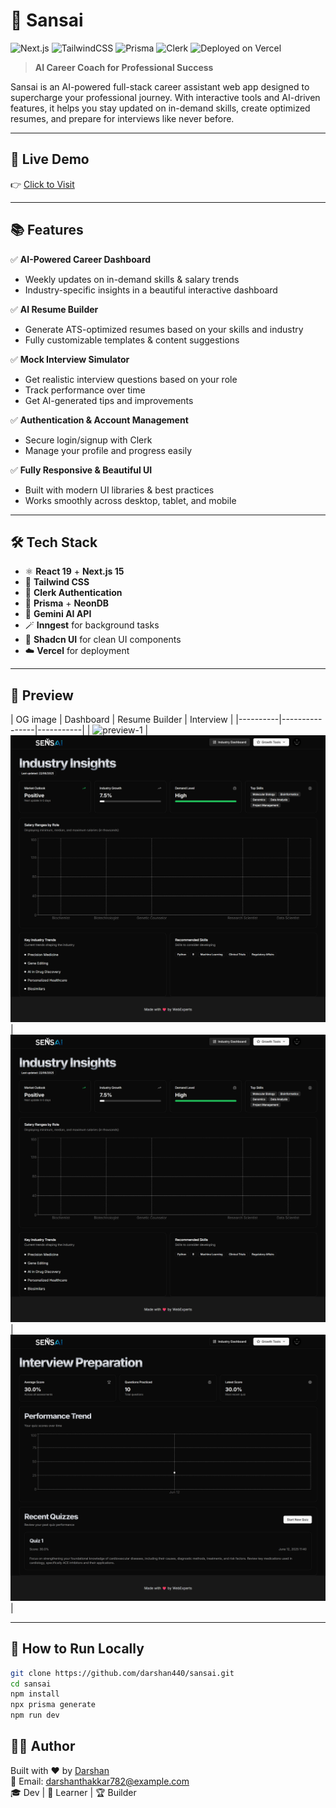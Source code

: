 # 🌱 Sansai

![Next.js](https://img.shields.io/badge/Next.js-15-blue?logo=next.js)
![TailwindCSS](https://img.shields.io/badge/TailwindCSS-3.4-teal?logo=tailwindcss)
![Prisma](https://img.shields.io/badge/Prisma-ORM-green?logo=prisma)
![Clerk](https://img.shields.io/badge/Auth-Clerk-purple)
![Deployed on Vercel](https://img.shields.io/badge/Deploy-Vercel-black?logo=vercel)

> **AI Career Coach for Professional Success**

Sansai is an AI-powered full-stack career assistant web app designed to supercharge your professional journey. With interactive tools and AI-driven features, it helps you stay updated on in-demand skills, create optimized resumes, and prepare for interviews like never before.

---

## 🚀 Live Demo  
👉 [Click to Visit](https://sansai-ten.vercel.app)

---

## 📚 Features

✅ **AI-Powered Career Dashboard**  
- Weekly updates on in-demand skills & salary trends  
- Industry-specific insights in a beautiful interactive dashboard  

✅ **AI Resume Builder**  
- Generate ATS-optimized resumes based on your skills and industry  
- Fully customizable templates & content suggestions  

✅ **Mock Interview Simulator**  
- Get realistic interview questions based on your role  
- Track performance over time  
- Get AI-generated tips and improvements  

✅ **Authentication & Account Management**  
- Secure login/signup with Clerk  
- Manage your profile and progress easily  

✅ **Fully Responsive & Beautiful UI**  
- Built with modern UI libraries & best practices  
- Works smoothly across desktop, tablet, and mobile

---

## 🛠️ Tech Stack

- ⚛️ **React 19** + **Next.js 15**  
- 🎨 **Tailwind CSS**  
- 🔐 **Clerk Authentication**  
- 💾 **Prisma** + **NeonDB**  
- 🧠 **Gemini AI API**  
- 🪄 **Inngest** for background tasks  
- 🧱 **Shadcn UI** for clean UI components  
- ☁️ **Vercel** for deployment

---

## 📸 Preview

| OG image | Dashboard | Resume Builder | Interview | 
|----------|----------------|-----------|
| ![preview-1](public/preview.png) | ![preview-2](public/preview-2.png) | ![preview-3](public/preview-3.png) |![preview-4](public/preview-4.png) |

---

## 📂 How to Run Locally

```bash
git clone https://github.com/darshan440/sansai.git
cd sansai
npm install
npx prisma generate
npm run dev 

```
## 🧑‍💻 Author

Built with ❤️ by [Darshan](https://github.com/darshan440)  
📧 Email: darshanthakkar782@example.com  
🎓 Dev | 🚀 Learner | 🏆 Builder


